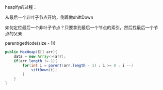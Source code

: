 heapify的过程：

从最后一个非叶子节点开始，倒着做shiftDown

如何定位最后一个非叶子节点？只要拿到最后一个节点的索引，然后找最后一个节点的父亲

parent(getNode(size - 1))

```java
public MaxHeap(E[] arr){
    data = new Array<>(arr);
    if(arr.length != 1){
        for(int i = parent(arr.length - 1) ; i >= 0 ; i --)
            siftDown(i);
        }
    }
}
```
